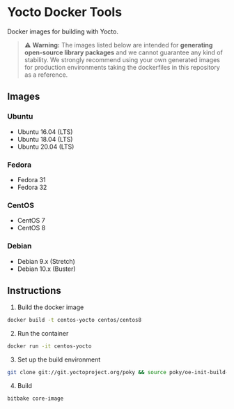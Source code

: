 # Yocto Docker Tools

Docker images for building with Yocto.

> :warning: **Warning:**
The images listed below are intended for **generating open-source library packages** and we cannot guarantee any kind of stability. We strongly recommend using your own generated images for production environments taking the dockerfiles in this repository as a reference.

## Images

### Ubuntu
* Ubuntu 16.04 (LTS)
* Ubuntu 18.04 (LTS)
* Ubuntu 20.04 (LTS)

### Fedora
* Fedora 31
* Fedora 32

### CentOS
* CentOS 7
* CentOS 8

### Debian
* Debian 9.x (Stretch)
* Debian 10.x (Buster)

## Instructions

1. Build the docker image
```bash
docker build -t centos-yocto centos/centos8
```

2. Run the container
```bash
docker run -it centos-yocto
```

3. Set up the build environment
```bash
git clone git://git.yoctoproject.org/poky && source poky/oe-init-build-env
```

4. Build
```bash
bitbake core-image
```

